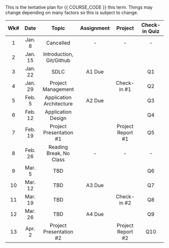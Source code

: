 This is the tentative plan for {{ COURSE_CODE }} this term.
Things may change depending on many factors so this is subject to change.

| Wk# |   Date  |          Topic           | Assignment |      Project      | Check-in Quiz |
|:---:|:-------:|:------------------------:|:----------:|:-----------------:|:-------------:|
|  1  |  Jan. 8 |        Cancelled         |      -     |         -         |       -       |
|  2  | Jan. 15 | Introduction, Git/Github |            |                   |               |
|  3  | Jan. 22 |           SDLC           |   A1 Due   |                   |       Q1      |
|  4  | Jan. 29 |    Project Management    |            |    Check-in #1    |       Q2      |
|  5  |  Feb. 5 | Application Architecture |   A2 Due   |                   |       Q3      |
|  6  | Feb. 12 |    Application Design    |            |                   |       Q4      |
|  7  | Feb. 19 | Project Presentation #1  |            | Project Report #1 |       Q5      |
|  8  | Feb. 26 | Reading Break, No Class  |      -     |         -         |       -       |
|  9  |  Mar. 5 |           TBD            |            |                   |       Q6      |
|  10 | Mar. 12 |           TBD            |   A3 Due   |                   |       Q7      |
|  11 | Mar. 19 |           TBD            |            |    Check-in #2    |       Q8      |
|  12 | Mar. 26 |           TBD            |   A4 Due   |                   |       Q9      |
|  13 |  Apr. 2 | Project Presentation #2  |            | Project Report #2 |      Q10      |